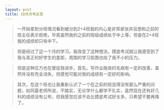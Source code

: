 ```yaml
---
layout: post
title: 10月月考反思
---
```

 
> 一开始拿到分班情况看到被分到2+4班我的内心是非常紧张并且想和之前的班主任表示拒绝，毕竟虽然我的之前的班级成绩处于中上等，但是在2+4班我的成绩却只有中下。  
 
> 但是经过了这一个月的学习，我改变了这种想法。摸底考试就让我感受到了我与真正的好学生的差距，周围的学习氛围也给了我不小的压力。  
 
> 但是这种压力也在督促我进步。首先，写作业拖沓的毛病有一定的改善，虽然并没有完全消失，但感觉可能对我的成绩有一定好的影响。  
 
> 其次，在这个班也让我重新认识了一个在之前的班显得没有那么严重的问题，如同葛老师所说，不踏实，无论学什么都学不扎实，虽然现在还有好几科的成绩没有公布，但我感觉应该不会比摸底考试好太多，只希望不要再降了。
